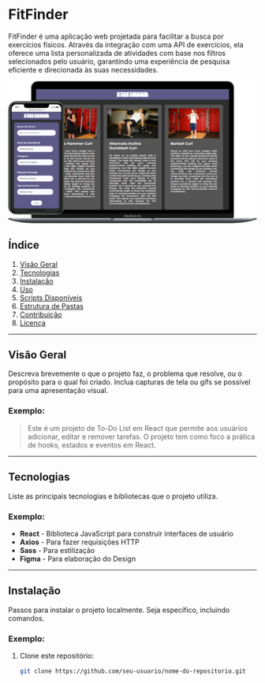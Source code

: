# **FitFinder**

FitFinder é uma aplicação web projetada para facilitar a busca por exercícios físicos. Através da integração com uma API de exercícios, ela oferece uma lista personalizada de atividades com base nos filtros selecionados pelo usuário, garantindo uma experiência de pesquisa eficiente e direcionada às suas necessidades.
<div></div>
<img src="src/assets/thumb.svg" alt="">

## Índice
1. [Visão Geral](#visão-geral)
2. [Tecnologias](#tecnologias)
3. [Instalação](#instalação)
4. [Uso](#uso)
5. [Scripts Disponíveis](#scripts-disponíveis)
6. [Estrutura de Pastas](#estrutura-de-pastas)
7. [Contribuição](#contribuição)
8. [Licença](#licença)

---

## Visão Geral
Descreva brevemente o que o projeto faz, o problema que resolve, ou o propósito para o qual foi criado. Inclua capturas de tela ou gifs se possível para uma apresentação visual.

### Exemplo:
> Este é um projeto de To-Do List em React que permite aos usuários adicionar, editar e remover tarefas. O projeto tem como foco a prática de hooks, estados e eventos em React.

---

## Tecnologias
Liste as principais tecnologias e bibliotecas que o projeto utiliza.

### Exemplo:
- **React** - Biblioteca JavaScript para construir interfaces de usuário
- **Axios** - Para fazer requisições HTTP
- **Sass** - Para estilização
- **Figma** - Para elaboração do Design

---

## Instalação
Passos para instalar o projeto localmente. Seja específico, incluindo comandos.

### Exemplo:
1. Clone este repositório:
   ```bash
   git clone https://github.com/seu-usuario/nome-do-repositorio.git

